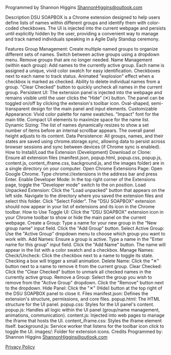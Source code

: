 Programmed by Shannon Higgins ShannonHiggins@outlook.com

Description
DSU SOAPBOX is a Chrome extension designed to help users define lists of names within different groups and identify them with color-coded checkboxes. The UI is injected into the current webpage and persists until explicitly hidden by the user, providing a convenient way to manage and track named individuals speaking in a Agile Daily Standup ceremony.

Features
Group Management:
Create multiple named groups to organize different sets of names.
Switch between active groups using a dropdown menu.
Remove groups that are no longer needed.
Name Management (within each group):
Add names to the currently active group.
Each name is assigned a unique, vivid color swatch for easy identification.
Checkboxes next to each name to track status.
Animated "explosion" effect when a checkbox is marked as checked.
Ability to delete individual names from a group.
"Clear Checked" button to quickly uncheck all names in the current group.
Persistent UI:
The extension panel is injected into the webpage and remains visible until the user clicks the "Hide" (✕) button.
The panel can be toggled on/off by clicking the extension's toolbar icon.
Oval-shaped, semi-transparent design for the main panel and input elements.
Customizable Appearance:
Vivid color palette for name swatches.
"Impact" font for the main title.
Compact UI elements to maximize space for the name list.
Dynamic Sizing:
The list of names dynamically resizes to show a set number of items before an internal scrollbar appears.
The overall panel height adjusts to its content.
Data Persistence:
All groups, names, and their states are saved using chrome.storage.sync, allowing data to persist across browser sessions and sync between devices (if Chrome sync is enabled).
How to Install/Load the Extension (Development)
Download or Clone: Ensure all extension files (manifest.json, popup.html, popup.css, popup.js, content.js, content_iframe.css, background.js, and the images folder) are in a single directory on your computer.
Open Chrome Extensions Page:
Open Google Chrome.
Type chrome://extensions in the address bar and press Enter.
Enable Developer Mode:
In the top right corner of the Extensions page, toggle the "Developer mode" switch to the on position.
Load Unpacked Extension:
Click the "Load unpacked" button that appears on the left side.
Navigate to the directory where you saved the extension files and select this folder.
Click "Select Folder".
The "DSU SOAPBOX" extension should now appear in your list of extensions and its icon in the Chrome toolbar.
How to Use
Toggle UI: Click the "DSU SOAPBOX" extension icon in your Chrome toolbar to show or hide the main panel on the current webpage.
Create a Group:
Type a name for your new group in the "New group name" input field.
Click the "Add Group" button.
Select Active Group: Use the "Active Group" dropdown menu to choose which group you want to work with.
Add Names:
Ensure a group is active.
Type a name in the "Enter name for this group" input field.
Click the "Add Name" button. The name will appear in the list with a color swatch and a checkbox.
Manage Names:
Check/Uncheck: Click the checkbox next to a name to toggle its state. Checking a box will trigger a small animation.
Delete Name: Click the "✕" button next to a name to remove it from the current group.
Clear Checked: Click the "Clear Checked" button to unmark all checked names in the currently active group.
Remove a Group:
Select the group you wish to remove from the "Active Group" dropdown.
Click the "Remove" button next to the dropdown.
Hide Panel: Click the "✕" (Hide) button at the top right of the DSU SOAPBOX panel to close it.
Files
manifest.json: Defines the extension's structure, permissions, and core files.
popup.html: The HTML structure for the UI panel.
popup.css: Styles for the UI panel's content.
popup.js: Handles all logic within the UI panel (group/name management, animations, communication).
content.js: Injected into web pages to manage the iframe that hosts the UI.
content_iframe.css: Styles the iframe element itself.
background.js: Service worker that listens for the toolbar icon click to toggle the UI.
images/: Folder for extension icons.
Credits
Programmed by: Shannon Higgins ShannonHiggins@outlook.com


[Privacy Policy](./privacy-policy.md)
